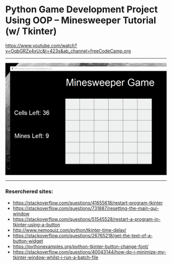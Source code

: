 # Python Game Development Project Using OOP – Minesweeper Tutorial (w/ Tkinter)

https://www.youtube.com/watch?v=OqbGRZx4xUc&t=423s&ab_channel=freeCodeCamp.org

---

<p align="center">
  <img src="./Minesweeper_Gif.gif"/>
</p>

---

### Reserchered sites:

- https://stackoverflow.com/questions/41655618/restart-program-tkinter
- https://stackoverflow.com/questions/731887/resetting-the-main-gui-window
- https://stackoverflow.com/questions/51545528/restart-a-program-in-tkinter-using-a-button
- http://www.nemoquiz.com/python/tkinter-time-delay/
- https://stackoverflow.com/questions/26765218/get-the-text-of-a-button-widget
- https://pythonexamples.org/python-tkinter-button-change-font/
- https://stackoverflow.com/questions/40043144/how-do-i-minimize-my-tkinter-window-whilst-i-run-a-batch-file
